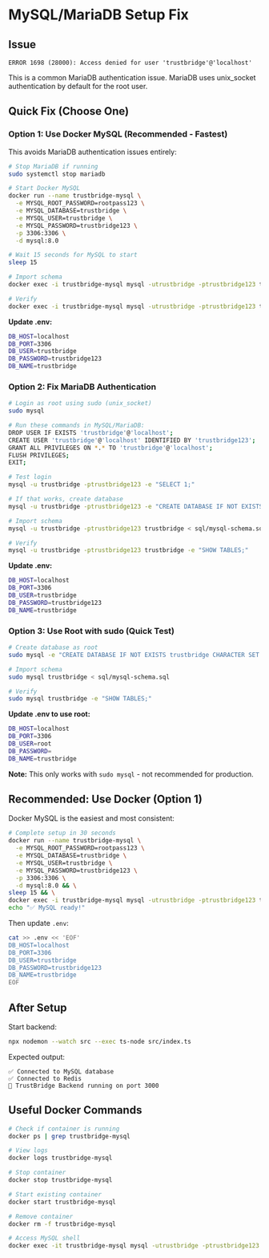 # MySQL/MariaDB Setup Fix

## Issue
```
ERROR 1698 (28000): Access denied for user 'trustbridge'@'localhost'
```

This is a common MariaDB authentication issue. MariaDB uses unix_socket authentication by default for the root user.

## Quick Fix (Choose One)

### Option 1: Use Docker MySQL (Recommended - Fastest)

This avoids MariaDB authentication issues entirely:

```bash
# Stop MariaDB if running
sudo systemctl stop mariadb

# Start Docker MySQL
docker run --name trustbridge-mysql \
  -e MYSQL_ROOT_PASSWORD=rootpass123 \
  -e MYSQL_DATABASE=trustbridge \
  -e MYSQL_USER=trustbridge \
  -e MYSQL_PASSWORD=trustbridge123 \
  -p 3306:3306 \
  -d mysql:8.0

# Wait 15 seconds for MySQL to start
sleep 15

# Import schema
docker exec -i trustbridge-mysql mysql -utrustbridge -ptrustbridge123 trustbridge < sql/mysql-schema.sql

# Verify
docker exec -i trustbridge-mysql mysql -utrustbridge -ptrustbridge123 trustbridge -e "SHOW TABLES;"
```

**Update .env:**
```bash
DB_HOST=localhost
DB_PORT=3306
DB_USER=trustbridge
DB_PASSWORD=trustbridge123
DB_NAME=trustbridge
```

### Option 2: Fix MariaDB Authentication

```bash
# Login as root using sudo (unix_socket)
sudo mysql

# Run these commands in MySQL/MariaDB:
DROP USER IF EXISTS 'trustbridge'@'localhost';
CREATE USER 'trustbridge'@'localhost' IDENTIFIED BY 'trustbridge123';
GRANT ALL PRIVILEGES ON *.* TO 'trustbridge'@'localhost';
FLUSH PRIVILEGES;
EXIT;

# Test login
mysql -u trustbridge -ptrustbridge123 -e "SELECT 1;"

# If that works, create database
mysql -u trustbridge -ptrustbridge123 -e "CREATE DATABASE IF NOT EXISTS trustbridge CHARACTER SET utf8mb4 COLLATE utf8mb4_unicode_ci;"

# Import schema
mysql -u trustbridge -ptrustbridge123 trustbridge < sql/mysql-schema.sql

# Verify
mysql -u trustbridge -ptrustbridge123 trustbridge -e "SHOW TABLES;"
```

**Update .env:**
```bash
DB_HOST=localhost
DB_PORT=3306
DB_USER=trustbridge
DB_PASSWORD=trustbridge123
DB_NAME=trustbridge
```

### Option 3: Use Root with sudo (Quick Test)

```bash
# Create database as root
sudo mysql -e "CREATE DATABASE IF NOT EXISTS trustbridge CHARACTER SET utf8mb4 COLLATE utf8mb4_unicode_ci;"

# Import schema
sudo mysql trustbridge < sql/mysql-schema.sql

# Verify
sudo mysql trustbridge -e "SHOW TABLES;"
```

**Update .env to use root:**
```bash
DB_HOST=localhost
DB_PORT=3306
DB_USER=root
DB_PASSWORD=
DB_NAME=trustbridge
```

**Note:** This only works with `sudo mysql` - not recommended for production.

## Recommended: Use Docker (Option 1)

Docker MySQL is the easiest and most consistent:

```bash
# Complete setup in 30 seconds
docker run --name trustbridge-mysql \
  -e MYSQL_ROOT_PASSWORD=rootpass123 \
  -e MYSQL_DATABASE=trustbridge \
  -e MYSQL_USER=trustbridge \
  -e MYSQL_PASSWORD=trustbridge123 \
  -p 3306:3306 \
  -d mysql:8.0 && \
sleep 15 && \
docker exec -i trustbridge-mysql mysql -utrustbridge -ptrustbridge123 trustbridge < sql/mysql-schema.sql && \
echo "✅ MySQL ready!"
```

Then update `.env`:
```bash
cat >> .env << 'EOF'
DB_HOST=localhost
DB_PORT=3306
DB_USER=trustbridge
DB_PASSWORD=trustbridge123
DB_NAME=trustbridge
EOF
```

## After Setup

Start backend:
```bash
npx nodemon --watch src --exec ts-node src/index.ts
```

Expected output:
```
✅ Connected to MySQL database
✅ Connected to Redis
🚀 TrustBridge Backend running on port 3000
```

## Useful Docker Commands

```bash
# Check if container is running
docker ps | grep trustbridge-mysql

# View logs
docker logs trustbridge-mysql

# Stop container
docker stop trustbridge-mysql

# Start existing container
docker start trustbridge-mysql

# Remove container
docker rm -f trustbridge-mysql

# Access MySQL shell
docker exec -it trustbridge-mysql mysql -utrustbridge -ptrustbridge123 trustbridge
```

